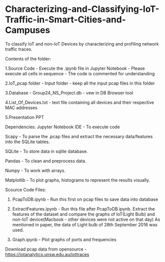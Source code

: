 # Characterizing-and-Classifying-IoT-Traffic-in-Smart-Cities-and-Campuses
To classify IoT and non-IoT Devices by characterizing and profiling network traffic traces.

Contents of the folder:

1.Source Code - Execute the .ipynb file in Jupyter Notebook - Please execute all cells in sequence - The code is commented for understanding

2.IoT_pcap folder - Input folder - keep all the input pcap files in this folder

3.Database - Group24_NS_Project.db - vew in DB Browser tool

4.List_Of_Devices.txt - text file containing all devices and their respective MAC addresses

5.Presentation PPT

Dependencies:
Jupyter Notebook IDE - To execute code

Scapy - To parse the .pcap files and extract the necessary data/features into the SQLite tables.

SQLite - To store data in sqlite database.

Pandas -  To clean and preprocess data.

Numpy - To work with arrays.

Matplotlib - To plot graphs, histograms to represent the results visually.

Scource Code Files:

1. PcapToDB.ipynb - Run this first on pcap files to save data into database
2. ExtractFeatures.ipynb - Run this file after PcapToDB.ipynb. Extract the features of the dataset and compare the graphs of IoT(Light Bulb) and non-IoT device(Macbook - other devices were not active on that day)
As mentioned in paper, the data of Light bulb of 28th September 2016 was used.
				
3. Graph.ipynb - Plot graphs of ports and frequencies

Download pcap data from opensource - https://iotanalytics.unsw.edu.au/iottraces
